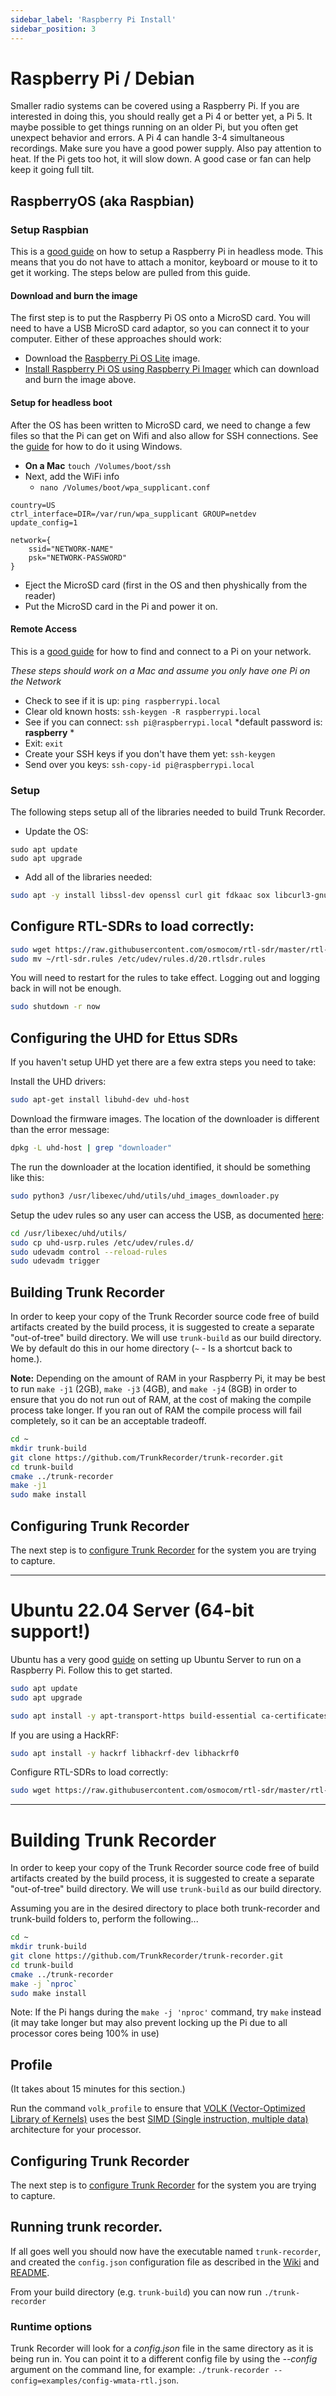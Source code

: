 ```yaml
---
sidebar_label: 'Raspberry Pi Install'
sidebar_position: 3
---
```


# Raspberry Pi / Debian

Smaller radio systems can be covered using a Raspberry Pi. If you are interested in doing this, you should really get a Pi 4 or better yet, a Pi 5. It maybe possible to get things running on an older Pi, but you often get unexpect behavior and errors. A Pi 4 can handle 3-4 simultaneous recordings. Make sure you have a good power supply. Also pay attention to heat. If the Pi gets too hot, it will slow down. A good case or fan can help keep it going full tilt. 

## RaspberryOS (aka Raspbian)

### Setup Raspbian
This is a [good guide](https://www.tomshardware.com/reviews/raspberry-pi-headless-setup-how-to,6028.html) on how to setup a Raspberry Pi in headless mode. This means that you do not have to attach a monitor, keyboard or mouse to it to get it working. The steps below are pulled from this guide.

#### Download and burn the image

The first step is to put the Raspberry Pi OS onto a MicroSD card. You will need to have a USB MicroSD card adaptor, so you can connect it to your computer. Either of these approaches should work:

- Download the [Raspberry Pi OS Lite](https://www.raspberrypi.com/software/operating-systems/#raspberry-pi-os-64-bit) image.
- [Install Raspberry Pi OS using Raspberry Pi Imager](https://www.raspberrypi.org/software/) which can download and burn the image above.

#### Setup for headless boot

After the OS has been written to MicroSD card, we need to change a few files so that the Pi can get on Wifi and also allow for SSH connections. See the [guide](https://www.tomshardware.com/reviews/raspberry-pi-headless-setup-how-to,6028.html) for how to do it using Windows.

- **On a Mac** `touch /Volumes/boot/ssh`
- Next, add the WiFi info
    - `nano /Volumes/boot/wpa_supplicant.conf`

```
country=US
ctrl_interface=DIR=/var/run/wpa_supplicant GROUP=netdev
update_config=1

network={
    ssid="NETWORK-NAME"
    psk="NETWORK-PASSWORD"
}
```
- Eject the MicroSD card (first in the OS and then physhically from the reader)
- Put the MicroSD card in the Pi and power it on.

#### Remote Access

This is a [good guide](https://www.raspberrypi.org/documentation/computers/remote-access.html) for how to find and connect to a Pi on your network. 

*These steps should work on a Mac and assume you only have one Pi on the Network*
- Check to see if it is up: `ping raspberrypi.local`
- Clear old known hosts: `ssh-keygen -R raspberrypi.local`
- See if you can connect: `ssh pi@raspberrypi.local`  *default password is: **raspberry** *
- Exit: `exit`
- Create your SSH keys if you don't have them yet: `ssh-keygen`
- Send over you keys: `ssh-copy-id pi@raspberrypi.local`

### Setup

The following steps setup all of the libraries needed to build Trunk Recorder.

- Update the OS:
```
sudo apt update
sudo apt upgrade
```
- Add all of the libraries needed:
```bash
sudo apt -y install libssl-dev openssl curl git fdkaac sox libcurl3-gnutls libcurl4 libcurl4-openssl-dev gnuradio gnuradio-dev gr-osmosdr libhackrf-dev libairspy-dev libairspyhf-dev libuhd-dev cmake make build-essential libboost-all-dev libusb-1.0-0-dev libsndfile1-dev
```

## Configure RTL-SDRs to load correctly:

```bash
sudo wget https://raw.githubusercontent.com/osmocom/rtl-sdr/master/rtl-sdr.rules ~/rtl-sdr.rules
sudo mv ~/rtl-sdr.rules /etc/udev/rules.d/20.rtlsdr.rules
```

You will need to restart for the rules to take effect. Logging out and logging back in will not be enough.

```bash
sudo shutdown -r now
```

## Configuring the UHD for Ettus SDRs

If you haven't setup UHD yet there are a few extra steps you need to take:

Install the UHD drivers:

```bash
sudo apt-get install libuhd-dev uhd-host
```

Download the firmware images. The location of the downloader is different than the error message:

```bash
dpkg -L uhd-host | grep "downloader"
```
The run the downloader at the location identified, it should be something like this:

```bash
sudo python3 /usr/libexec/uhd/utils/uhd_images_downloader.py
```

Setup the udev rules so any user can access the USB, as documented [here](https://files.ettus.com/manual/page_transport.html#transport_usb_udev):

```bash
cd /usr/libexec/uhd/utils/
sudo cp uhd-usrp.rules /etc/udev/rules.d/
sudo udevadm control --reload-rules
sudo udevadm trigger
```

## Building Trunk Recorder

In order to keep your copy of the Trunk Recorder source code free of build artifacts created by the build process, it is suggested to create a separate "out-of-tree" build directory. We will use `trunk-build` as our build directory. We by default do this in our home directory (`~` - Is a shortcut back to home.).

**Note:** Depending on the amount of RAM in your Raspberry Pi, it may be best to run `make -j1` (2GB), `make -j3` (4GB), and `make -j4` (8GB) in order to ensure that you do not run out of RAM, at the cost of making the compile process take longer. If you ran out of RAM the compile process will fail completely, so it can be an acceptable tradeoff.

```bash
cd ~
mkdir trunk-build
git clone https://github.com/TrunkRecorder/trunk-recorder.git
cd trunk-build
cmake ../trunk-recorder
make -j1
sudo make install
```

## Configuring Trunk Recorder

The next step is to [configure Trunk Recorder](../CONFIGURE.md) for the system you are trying to capture.

***
# Ubuntu 22.04 Server (64-bit support!)

Ubuntu has a very good [guide](https://ubuntu.com/tutorials/how-to-install-ubuntu-on-your-raspberry-pi#1-overview) on setting up Ubuntu Server to run on a Raspberry Pi. Follow this to get started.


```bash
sudo apt update
sudo apt upgrade
```

```bash
sudo apt install -y apt-transport-https build-essential ca-certificates fdkaac git gnupg gnuradio gnuradio-dev gr-osmosdr libboost-all-dev libcurl4-openssl-dev libgmp-dev libhackrf-dev liborc-0.4-dev libpthread-stubs0-dev libssl-dev libuhd-dev libusb-dev pkg-config software-properties-common cmake sox libsndfile1-dev
```

If you are using a HackRF:

```bash
sudo apt install -y hackrf libhackrf-dev libhackrf0
```

Configure RTL-SDRs to load correctly:

```bash
sudo wget https://raw.githubusercontent.com/osmocom/rtl-sdr/master/rtl-sdr.rules  /etc/udev/rules.d/20.rtlsdr.rules
```

***

# Building Trunk Recorder

In order to keep your copy of the Trunk Recorder source code free of build artifacts created by the build process, it is suggested to create a separate "out-of-tree" build directory. We will use `trunk-build` as our build directory.

Assuming you are in the desired directory to place both trunk-recorder and trunk-build folders to, perform the following...

```bash
cd ~
mkdir trunk-build
git clone https://github.com/TrunkRecorder/trunk-recorder.git
cd trunk-build
cmake ../trunk-recorder
make -j `nproc`
sudo make install
```
Note:  If the Pi hangs during the `make -j 'nproc'` command, try `make` instead (it may take longer but may also prevent locking up the Pi due to all processor cores being 100% in use)

## Profile
(It takes about 15 minutes for this section.)

Run the command `volk_profile` to ensure that [VOLK (Vector-Optimized Library of Kernels)](https://wiki.gnuradio.org/index.php/Volk) uses the best [SIMD (Single instruction, multiple data)](https://en.wikipedia.org/wiki/SIMD) architecture for your processor.

## Configuring Trunk Recorder

The next step is to [configure Trunk Recorder](CONFIGURE.md) for the system you are trying to capture.

## Running trunk recorder. 

If all goes well you should now have the executable named `trunk-recorder`, and created the `config.json` configuration file as described in the [Wiki](https://github.com/TrunkRecorder/trunk-recorder/wiki/Configuring-a-System) and [README](https://github.com/TrunkRecorder/trunk-recorder/blob/master/README.md#configure).

From your build directory (e.g. `trunk-build`) you can now run
`./trunk-recorder`

### Runtime options

Trunk Recorder will look for a *config.json* file in the same directory as it is being run in. You can point it to a different config file by using the *--config* argument on the command line, for example: `./trunk-recorder --config=examples/config-wmata-rtl.json`.
